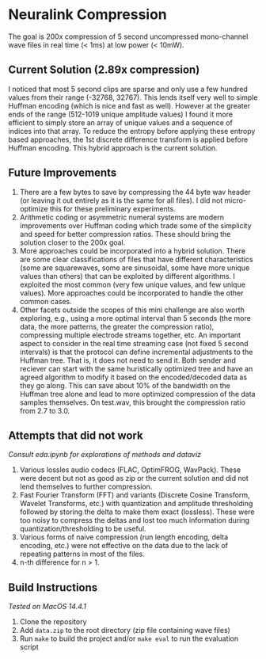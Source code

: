 # Neuralink Compression
The goal is 200x compression of 5 second uncompressed mono-channel wave files in real time (< 1ms) at low power (< 10mW).

## Current Solution (2.89x compression)
I noticed that most 5 second clips are sparse and only use a few hundred values from their range (-32768, 32767). This lends itself very well to simple Huffman encoding (which is nice and fast as well). However at the greater ends of the range (512-1019 unique amplitude values) I found it more efficient to simply store an array of unique values and a sequence of indices into that array. To reduce the entropy before applying these entropy based approaches, the 1st discrete difference transform is applied before Huffman encoding. This hybrid approach is the current solution.

## Future Improvements
1. There are a few bytes to save by compressing the 44 byte wav header (or leaving it out entirely as it is the same for all files). I did not micro-optimize this for these preliminary experiments.
2. Arithmetic coding or asymmetric numeral systems are modern improvements over Huffman coding which trade some of the simplicity and speed for better compression ratios. These should bring the solution closer to the 200x goal.
3. More approaches could be incorporated into a hybrid solution. There are some clear classifications of files that have different characteristics (some are squarewaves, some are sinusoidal, some have more unique values than others) that can be exploited by different algorithms. I exploited the most common (very few unique values, and few unique values). More approaches could be incorporated to handle the other common cases.
4. Other facets outside the scopes of this mini challenge are also worth exploring, e.g., using a more optimal interval than 5 seconds (the more data, the more patterns, the greater the compression ratio), compressing multiple electrode streams together, etc. An important aspect to consider in the real time streaming case (not fixed 5 second intervals) is that the protocol can define incremental adjustments to the Huffman tree. That is, it does not need to send it. Both sender and reciever can start with the same huristically optimized tree and have an agreed algorithm to modify it based on the encoded/decoded data as they go along. This can save about 10% of the bandwidth on the Huffman tree alone and lead to more optimized compression of the data samples themselves. On test.wav, this brought the compression ratio from 2.7 to 3.0.

## Attempts that did not work
*Consult eda.ipynb for explorations of methods and dataviz*

1. Various lossles audio codecs (FLAC, OptimFROG, WavPack). These were decent but not as good as zip or the current solution and did not lend themselves to further compression.
2. Fast Fourier Transform (FFT) and variants (Discrete Cosine Transform, Wavelet Transforms, etc.) with quantization and amplitude thresholding followed by storing the delta to make them exact (lossless). These were too noisy to compress the deltas and lost too much information during quantization/thresholding to be useful.
3. Various forms of naive compression (run length encoding, delta encoding, etc.) were not effective on the data due to the lack of repeating patterns in most of the files.
4. n-th difference for n > 1.

## Build Instructions
*Tested on MacOS 14.4.1*

1. Clone the repository
2. Add `data.zip` to the root directory (zip file containing wave files)
3. Run `make` to build the project and/or `make eval` to run the evaluation script
